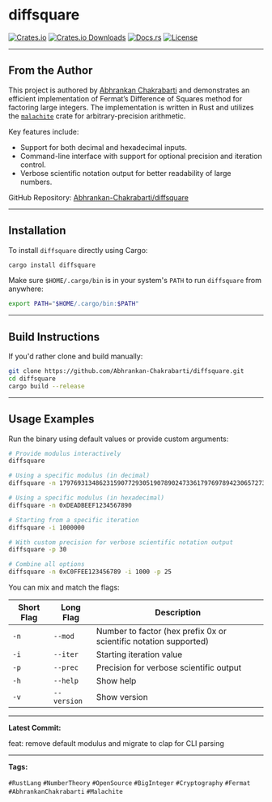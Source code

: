 # diffsquare

[![Crates.io](https://img.shields.io/crates/v/diffsquare.svg)](https://crates.io/crates/diffsquare)
[![Crates.io Downloads](https://img.shields.io/crates/d/diffsquare.svg)](https://crates.io/crates/diffsquare)
[![Docs.rs](https://docs.rs/diffsquare/badge.svg)](https://docs.rs/diffsquare)
[![License](https://img.shields.io/crates/l/diffsquare)](./LICENSE)

---

## From the Author

This project is authored by [Abhrankan Chakrabarti](https://github.com/Abhrankan-Chakrabarti) and demonstrates an efficient implementation of Fermat’s Difference of Squares method for factoring large integers. The implementation is written in Rust and utilizes the [`malachite`](https://docs.rs/malachite/) crate for arbitrary-precision arithmetic.

Key features include:

* Support for both decimal and hexadecimal inputs.
* Command-line interface with support for optional precision and iteration control.
* Verbose scientific notation output for better readability of large numbers.

GitHub Repository: [Abhrankan-Chakrabarti/diffsquare](https://github.com/Abhrankan-Chakrabarti/diffsquare)

---

## Installation

To install `diffsquare` directly using Cargo:

```bash
cargo install diffsquare
```

Make sure `$HOME/.cargo/bin` is in your system's `PATH` to run `diffsquare` from anywhere:

```bash
export PATH="$HOME/.cargo/bin:$PATH"
```

---

## Build Instructions

If you'd rather clone and build manually:

```bash
git clone https://github.com/Abhrankan-Chakrabarti/diffsquare.git
cd diffsquare
cargo build --release
```

---

## Usage Examples

Run the binary using default values or provide custom arguments:

```bash
# Provide modulus interactively
diffsquare

# Using a specific modulus (in decimal)
diffsquare -n 179769313486231590772930519078902473361797697894230657273430081157732675805505620686985379449212982959585501387537164015710139858647833778606925583497541085196591615128057575940752635007475935288710823649949940771895617054361149474865046711015101563940680527540071584560878577663743040086340742855278549092581

# Using a specific modulus (in hexadecimal)
diffsquare -n 0xDEADBEEF1234567890

# Starting from a specific iteration
diffsquare -i 1000000

# With custom precision for verbose scientific notation output
diffsquare -p 30

# Combine all options
diffsquare -n 0xC0FFEE123456789 -i 1000 -p 25
```

You can mix and match the flags:

| Short Flag | Long Flag   | Description                                                       |
| ---------- | ----------- | ----------------------------------------------------------------- |
| `-n`       | `--mod`     | Number to factor (hex prefix 0x or scientific notation supported) |
| `-i`       | `--iter`    | Starting iteration value                                          |
| `-p`       | `--prec`    | Precision for verbose scientific output                           |
| `-h`       | `--help`    | Show help                                                         |
| `-v`       | `--version` | Show version                                                      |

---

**Latest Commit:**

feat: remove default modulus and migrate to clap for CLI parsing

---

**Tags:**

`#RustLang` `#NumberTheory` `#OpenSource` `#BigInteger` `#Cryptography` `#Fermat` `#AbhrankanChakrabarti` `#Malachite`

